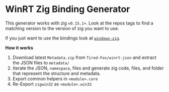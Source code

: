 # WinRT Zig Binding Generator

This generator works with zig `v0.15.1+`. Look at the repos tags to find a matching version to the version of zig you want to use.

If you just want to use the bindings look at [`windows-zig`](https://github.com/Tired-Fox/windows-zig).

**How it works**

1. Download latest `Metadata.zip` from `Tired-Fox/winrt-json` and extract the JSON files to `metadata/`
2. Iterate the JSON, `namespace`, files and generate zig code, files, and folder that represent the structure and metadata.
3. Export common helpers in `<module>.core`
4. Re-Export `zigwin32` as `<module>.win32`
